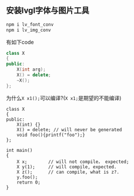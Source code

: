 ## 安装lvgl字体与图片工具
```bash
npm i lv_font_conv 
npm i lv_img_conv
```


有如下code
```c++
class X
{
public:
    X(int arg);
    X() = delete;
    ~X();
};
```

为什么`X x1();`可以编译?(`X x1;`是期望的不能编译)


```
class X
{ 
public:
    X(int) {}
    X() = delete; // will never be generated
    void foo(){printf("foo");}
};

int main()
{ 
    X x;        // will not compile， expected;
    X y(1);     // will compile, expected.
    X z();      // can compile, what is z?.
    y.foo();    
    return 0;
}
```